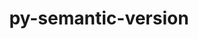 ---
title: "py-semantic-version"
layout: cache
categories: [package, develop-2023-08-20]
meta: {"versions": ["2.10.0"], "compilers": ["apple-clang@=14.0.0", "gcc@=11.1.0", "gcc@=11.3.0", "oneapi@=2023.2.0"], "oss": ["ubuntu20.04", "ubuntu22.04", "ventura"], "platforms": ["darwin", "linux"], "targets": ["aarch64", "ppc64le", "x86_64", "x86_64_v3"], "stacks": ["e4s", "e4s-oneapi", "e4s-power", "ml-darwin-aarch64-mps", "ml-linux-x86_64-cpu", "ml-linux-x86_64-cuda", "ml-linux-x86_64-rocm", "root"], "num_specs": 7, "num_specs_by_stack": {"ml-darwin-aarch64-mps": 2, "root": 7, "e4s-power": 1, "e4s-oneapi": 1, "e4s": 1, "ml-linux-x86_64-cuda": 2, "ml-linux-x86_64-cpu": 2, "ml-linux-x86_64-rocm": 1}}
spec_details: [{"hash": "gs25hycdmpopjt2kw2bizg6sjuzcsb5h", "compiler": "apple-clang@=14.0.0", "versions": ["2.10.0"], "os": "ventura", "platform": "darwin", "target": "aarch64", "variants": ["build_system=python_pip"], "stacks": ["ml-darwin-aarch64-mps", "root"], "size": "-", "tarball": "https://binaries.spack.io/releases/develop-2023-08-20/build_cache/darwin-ventura-aarch64/apple-clang-14.0.0/py-semantic-version-2.10.0/darwin-ventura-aarch64-apple-clang-14.0.0-py-semantic-version-2.10.0-gs25hycdmpopjt2kw2bizg6sjuzcsb5h.spack"}, {"hash": "nxe5iklg5onpkfyxvex7cq4cn3ldcozp", "compiler": "apple-clang@=14.0.0", "versions": ["2.10.0"], "os": "ventura", "platform": "darwin", "target": "aarch64", "variants": ["build_system=python_pip"], "stacks": ["ml-darwin-aarch64-mps", "root"], "size": "-", "tarball": "https://binaries.spack.io/releases/develop-2023-08-20/build_cache/darwin-ventura-aarch64/apple-clang-14.0.0/py-semantic-version-2.10.0/darwin-ventura-aarch64-apple-clang-14.0.0-py-semantic-version-2.10.0-nxe5iklg5onpkfyxvex7cq4cn3ldcozp.spack"}, {"hash": "znypsrfklf3soictfm5y25bx63sigbr3", "compiler": "gcc@=11.1.0", "versions": ["2.10.0"], "os": "ubuntu20.04", "platform": "linux", "target": "ppc64le", "variants": ["build_system=python_pip"], "stacks": ["root", "e4s-power"], "size": "-", "tarball": "https://binaries.spack.io/releases/develop-2023-08-20/build_cache/linux-ubuntu20.04-ppc64le/gcc-11.1.0/py-semantic-version-2.10.0/linux-ubuntu20.04-ppc64le-gcc-11.1.0-py-semantic-version-2.10.0-znypsrfklf3soictfm5y25bx63sigbr3.spack"}, {"hash": "e3rbboee34obfa3vjpmwjuhj7yabjmua", "compiler": "oneapi@=2023.2.0", "versions": ["2.10.0"], "os": "ubuntu20.04", "platform": "linux", "target": "x86_64", "variants": ["build_system=python_pip"], "stacks": ["root", "e4s-oneapi"], "size": "-", "tarball": "https://binaries.spack.io/releases/develop-2023-08-20/build_cache/linux-ubuntu20.04-x86_64/oneapi-2023.2.0/py-semantic-version-2.10.0/linux-ubuntu20.04-x86_64-oneapi-2023.2.0-py-semantic-version-2.10.0-e3rbboee34obfa3vjpmwjuhj7yabjmua.spack"}, {"hash": "bqrvzx7yv77tnq6hfrlcbfh6brgglrnn", "compiler": "gcc@=11.1.0", "versions": ["2.10.0"], "os": "ubuntu20.04", "platform": "linux", "target": "x86_64_v3", "variants": ["build_system=python_pip"], "stacks": ["root", "e4s"], "size": "-", "tarball": "https://binaries.spack.io/releases/develop-2023-08-20/build_cache/linux-ubuntu20.04-x86_64_v3/gcc-11.1.0/py-semantic-version-2.10.0/linux-ubuntu20.04-x86_64_v3-gcc-11.1.0-py-semantic-version-2.10.0-bqrvzx7yv77tnq6hfrlcbfh6brgglrnn.spack"}, {"hash": "nt2ytuzpq2aopchoqoi4pozllxvwachz", "compiler": "gcc@=11.3.0", "versions": ["2.10.0"], "os": "ubuntu22.04", "platform": "linux", "target": "x86_64_v3", "variants": ["build_system=python_pip"], "stacks": ["ml-linux-x86_64-cuda", "root", "ml-linux-x86_64-cpu"], "size": "-", "tarball": "https://binaries.spack.io/releases/develop-2023-08-20/build_cache/linux-ubuntu22.04-x86_64_v3/gcc-11.3.0/py-semantic-version-2.10.0/linux-ubuntu22.04-x86_64_v3-gcc-11.3.0-py-semantic-version-2.10.0-nt2ytuzpq2aopchoqoi4pozllxvwachz.spack"}, {"hash": "5wf3ahiark7vgz3eoo2gksqt6wocehtx", "compiler": "gcc@=11.3.0", "versions": ["2.10.0"], "os": "ubuntu22.04", "platform": "linux", "target": "x86_64_v3", "variants": ["build_system=python_pip"], "stacks": ["ml-linux-x86_64-cuda", "root", "ml-linux-x86_64-cpu", "ml-linux-x86_64-rocm"], "size": "-", "tarball": "https://binaries.spack.io/releases/develop-2023-08-20/build_cache/linux-ubuntu22.04-x86_64_v3/gcc-11.3.0/py-semantic-version-2.10.0/linux-ubuntu22.04-x86_64_v3-gcc-11.3.0-py-semantic-version-2.10.0-5wf3ahiark7vgz3eoo2gksqt6wocehtx.spack"}]
---